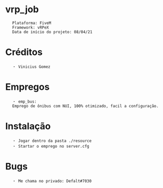 # vrp_job

```
   Plataforma: FiveM
   Framework: vRPeX
   Data de início do projeto: 08/04/21
```
 
# Créditos

```
   ・ Vinicius Gomez
```

# Empregos

```
   ・ emp_bus:
   Emprego de ônibus com NUI, 100% otimizado, facil a configuração.
```
# Instalação

```
   ・ Jogar dentro da pasta ./resource
   ・ Startar o emprego no server.cfg
```

# Bugs

```
   ・ Me chama no privado: Defalt#7030
```
